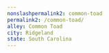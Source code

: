 ```yaml
---
﻿nonslashpermalink2: common-toad
permalink2: /common-toad/
alley: Common Toad
city: Ridgeland
state: South Carolina
---
```

